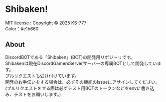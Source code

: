 # Shibaken!
MIT license : Copyright © 2025 KS-777  
Color：#e1b660  
## About
DiscordBOTである「Shibaken」(BOT)の開発用リポジトリです。  
Shibakenは現在DiscordGamersServerサーバーの専属BOTとして開発しています。   
プルリクエストも受け付けています。  
開発のお手伝いをする場合は、必ずその機能のIssueにアサインしてください。  
(プルリクエストをする際は必ずテスト用BOTのトークンなどをenvに書き込み、テストをお願いします。)
